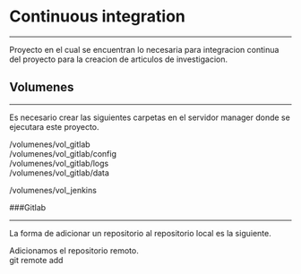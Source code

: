 # Continuous integration 
***
Proyecto en el cual se encuentran lo necesaria para integracion continua del proyecto para la creacion de articulos de investigacion.  
## Volumenes
***
Es necesario crear las siguientes carpetas en el servidor manager donde se ejecutara este proyecto.  
  
/volumenes/vol_gitlab  
/volumenes/vol_gitlab/config  
/volumenes/vol_gitlab/logs  
/volumenes/vol_gitlab/data
  
/volumenes/vol_jenkins  

###Gitlab
***
La forma de adicionar un repositorio al repositorio local es la siguiente.  

Adicionamos el repositorio remoto.  
git remote add <nombre-repositorio-remoto> <url-repositorio-remoto>
